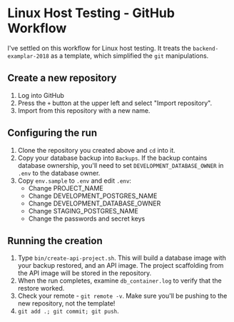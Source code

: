 # Linux Host Testing - GitHub Workflow
I've settled on this workflow for Linux host testing. It treats the `backend-examplar-2018` as a template, which simplified the `git` manipulations.

## Create a new repository
1. Log into GitHub
2. Press the `+` button at the upper left and select "Import repository".
3. Import from this repository with a new name.

## Configuring the run
1. Clone the repository you created above and `cd` into it.
2. Copy your database backup into `Backups`. If the backup contains database ownership, you'll need to set `DEVELOPMENT_DATABASE_OWNER` in `.env` to the database owner.
3. Copy `env.sample` to `.env` and edit `.env`:
    * Change PROJECT_NAME
    * Change DEVELOPMENT_POSTGRES_NAME
    * Change DEVELOPMENT_DATABASE_OWNER
    * Change STAGING_POSTGRES_NAME
    * Change the passwords and secret keys

## Running the creation
1. Type `bin/create-api-project.sh`. This will build a database image with your backup restored, and an API image. The project scaffolding from the API image will be stored in the repository.
2. When the run completes, examine `db_container.log` to verify that the restore worked.
3. Check your remote - `git remote -v`. Make sure you'll be pushing to the new repository, not the template!
4. `git add .; git commit; git push`.
